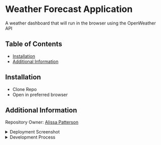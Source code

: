 # Weather Forecast Application
A weather dashboard that will run in the browser using the OpenWeather API

## Table of Contents
- [Installation](#installation)
- [Additional Information](#additional-information)

## Installation
- Clone Repo 
- Open in preferred browser

## Additional Information
Repository Owner: [Alissa Patterson](https://github.com/Apatterson32)

<details>
<summary>Deployment Screenshot</summary>

<img width="937" alt="Screenshot 2023-10-11 210117" src="https://github.com/Apatterson32/butterfly-wings/assets/135552416/03379ad8-8b68-442c-89ae-5f62b1676ec0">

</details>

<details>
<summary>Development Process</summary>

Created a repo and cloned to local computer

Created html and css structures

Created a key from openweathermap's api and attempted to get fetches working properly...

Did more research and studying on API's and also the use of queryselector

Current weather fetch worked and struggled on 5-day forecast

Understood that I could group the data of 3 hour intervals into a 5 day format that I could use to populate the correct data. Ended up using REDUCE for averaging the collected 3 hour data! Woo hoo

Adjusted cosmetic stuff from how the data rendered

Added the saving and rendering of cities searched

Updated my README and used previous guidance from graded homework to improve my README's
</details>
